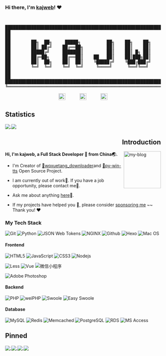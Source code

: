 ### Hi there, I'm [kajweb](https://iwwee.com)! ❤️ 
<br>
<pre align="center">
██████████████████████████████████████████████████████████████████████████████████████████═╗
██                                                                                      ██ ║
██                                                                                      ██ ║
██        ██╗  ██╗     █████╗          ██╗    ██╗    ██╗    ███████╗    ██████╗         ██ ║
██        ██║ ██╔╝    ██╔══██╗         ██║    ██║    ██║    ██╔════╝    ██╔══██╗        ██ ║
██        █████╔╝     ███████║         ██║    ██║ █╗ ██║    █████╗      ██████╔╝        ██ ║
██        ██╔═██╗     ██╔══██║    ██   ██║    ██║███╗██║    ██╔══╝      ██╔══██╗        ██ ║
██        ██║  ██╗    ██║  ██║    ╚█████╔╝    ╚███╔███╔╝    ███████╗    ██████╔╝        ██ ║
██        ╚═╝  ╚═╝    ╚═╝  ╚═╝     ╚════╝      ╚══╝╚══╝     ╚══════╝    ╚═════╝         ██ ║
██                                                                                      ██ ║
██                                                                                      ██ ║
██████████████████████████████████████████████████████████████████████████████████████████ ║
╚══════════════════════════════════════════════════════════════════════════════════════════╝</pre>

<div align="center">
<a href="http://wpa.qq.com/msgrd?v=3&uin=962324338&site=qq&menu=yes"><img alt="kajweb's QQ" width="22px" src="https://cdn.jsdelivr.net/npm/simple-icons@v3/icons/tencentqq.svg" /></a>　　　
<a href="mailto:kajweb.me@gmail.com"> <img alt="kajweb's Gmail" width="22px" src="https://cdn.jsdelivr.net/npm/simple-icons@v3/icons/gmail.svg" /></a>　　　
<a href="https://i.loli.net/2020/09/10/mv9n87rJheL4Cjd.png"><img alt="kajweb's Wechat" width="22px" src="https://cdn.jsdelivr.net/npm/simple-icons@v3/icons/wechat.svg" /></a>　　　
</div>

## Statistics 
<!-- [![kajweb's github stats](https://github-readme-stats.vercel.app/api?username=kajweb&show_icons=true&include_all_commits=true&theme=chartreuse-dark)](#Statistics)
[![Top Langs](https://github-readme-stats.vercel.app/api/top-langs/?username=kajweb&layout=compact&theme=chartreuse-dark)](#Statistics) -->
<a href="#Statistics" title="kajweb's github stats">
  	<img align="center" src="https://github-readme-stats.vercel.app/api?username=kajweb&show_icons=true&include_all_commits=true&theme=chartreuse-dark" />
</a>    
<a href="#Statistics" title="Top Langs">
  	<img align="center" src="https://github-readme-stats.vercel.app/api/top-langs/?username=kajweb&layout=compact&theme=chartreuse-dark" />
</a>

<h2 align="right">Introduction</h2>
<a href="https://iwwee.com" title="link to my Blog"><img align="right" width="120" height="120" alt="my-blog" src="https://avatars2.githubusercontent.com/u/2993320?s=460&u=0f05c58a9b4519183ed48bde006a54430a6b2252&v=4" /></a>

**Hi, I'm kajweb, a Full Stack Developer 💩 from China🌏.** 

- I'm Creator of [🔗wqxuetang_downloader](https://github.com/kajweb/wqxuetang_downloader)and [🔗py-win-tts](https://github.com/kajweb/py-win-tts) Open Source Project.  

- I am currently out of work🌚. If you have a job opportunity, please contact me🌺. 

- Ask me about anything [here](https://github.com/kajweb/kajweb/issues)💬.

- If my projects have helped you 🚀, please consider [sponsoring me](https://i.loli.net/2020/02/06/lcSywCLVKPTsFU4.jpg)  ~~ Thank you! ❤️

### My Tech Stack 
![Git](https://img.shields.io/badge/-Git-F05032?style=flat-square&logo=git&logoColor=ffffff)
![Python](http://img.shields.io/badge/-Python-3C78A9?style=flat-square&logo=python&logoColor=ffffff)
![JSON Web Tokens](http://img.shields.io/badge/-JSON%20Web%20Tokens-E11E27?style=flat-square&logo=JSON-Web-Tokens)
![NGINX](http://img.shields.io/badge/-NGINX-269539?style=flat-square&logo=nginx&logoColor=ffffff)
![Github](http://img.shields.io/badge/-Github-0073AA?style=flat-square&logo=GitHub&logoColor=ffffff)
![Hexo](http://img.shields.io/badge/-Hexo-0073AA?style=flat-square&logo=wordpress&logoColor=ffffff)
![Mac OS](http://img.shields.io/badge/-Mac%20OS-0073AA?style=flat-square&logo=apple&logoColor=ffffff)

#### Frontend
![HTML5](https://img.shields.io/badge/-HTML5-E44D27?style=flat-square&logo=html5&logoColor=ffffff)
![JavaScript](https://img.shields.io/badge/-JavaScript-F7DF1C?style=flat-square&logo=javascript&logoColor=000000&labelColor=F7DF1C&color=FFCE5A)
![CSS3](https://img.shields.io/badge/-CSS3-1572B6?style=flat-square&logo=css3)
![Nodejs](https://img.shields.io/badge/-Nodejs-CF4647?style=flat-square&logo=Node.js&logoColor=ffffff)
<!-- ![Sass](https://img.shields.io/badge/-Sass-CC6699?style=flat-square&logo=sass&logoColor=ffffff) -->
![Less](https://img.shields.io/badge/-Less-1D365D?style=flat-square&logo=CSS-Wizardry)
![Vue](http://img.shields.io/badge/-Vue-7952B3?style=flat-square&logo=Vue.js&logoColor=ffffff)
![微信小程序](http://img.shields.io/badge/-微信小程序-7952B3?style=flat-square&logo=WeChat&logoColor=ffffff)
<!-- ![Gulp](https://img.shields.io/badge/-Gulp-black?style=flat-square&logo=gulp) -->
![Adobe Photoshop](http://img.shields.io/badge/-Abode%20Photoshop-26C9FF?style=flat-square&logo=adobe-photoshop&logoColor=ffffff)

#### Backend
![PHP](http://img.shields.io/badge/-PHP-8892BF?style=flat-square&logo=php&logoColor=ffffff)
![weiPHP](https://img.shields.io/badge/-weiPHP-1D365D?style=flat-square&logo=WeChat&logoColor=ffffff)
![Swoole](https://img.shields.io/badge/-Swoole-23E44D27?style=flat-square&logo=php&logoColor=ffffff)
![Easy Swoole](https://img.shields.io/badge/-Easy%20Swoole-E44D27?style=flat-square&logo=php&logoColor=ffffff)

#### Database
![MySQL](http://img.shields.io/badge/-MySQL-007599?style=flat-square&logo=MySQL&logoColor=ffffff)
![Redis](https://img.shields.io/badge/-Redis-F05032?style=flat-square&logo=Redis&logoColor=ffffff)
![Memcached](https://img.shields.io/badge/-Memcached-1D365D?style=flat-square&logo=Sina-Weibo)
![PostgreSQL](http://img.shields.io/badge/-PostgreSQL-23E44D27?style=flat-square&logo=PostgreSQL&logoColor=ffffff)
![RDS](https://img.shields.io/badge/-RDS-CC6699?style=flat-square&logo=Alipay&logoColor=ffffff)
![MS Access](http://img.shields.io/badge/-MS%20Access-CC2927?style=flat-square&logo=Microsoft-Access&logoColor=ffffff)

## Pinned
<!-- [![wqxuetang_downloader](https://github-readme-stats.kajweb.vercel.app/api/pin/?username=kajweb&repo=wqxuetang_downloader&theme=blue-green)](https://github.com/kajweb/wqxuetang_downloader)
[![douyin_downloader](https://github-readme-stats.kajweb.vercel.app/api/pin/?username=kajweb&repo=douyin_downloader&theme=great-gatsby)](https://github.com/kajweb/douyin_downloader) -->

<!-- [![wqxuetang_downloader](https://github-readme-stats.kajweb.vercel.app/api/pin/?username=kajweb&repo=wqxuetang_downloader&theme=highcontrast)](https://github.com/kajweb/wqxuetang_downloader)
[![douyin_downloader](https://github-readme-stats.kajweb.vercel.app/api/pin/?username=kajweb&repo=douyin_downloader&theme=radical)](https://github.com/kajweb/douyin_downloader) -->
<a href="https://github.com/kajweb/wqxuetang_downloader" title="wqxuetang_downloader">
  <img align="center" src="https://github-readme-stats.kajweb.vercel.app/api/pin/?username=kajweb&repo=wqxuetang_downloader&theme=highcontrast" />
</a>    
<a href="https://github.com/kajweb/douyin_downloader" title="douyin_downloader">
  <img align="center" src="https://github-readme-stats.kajweb.vercel.app/api/pin/?username=kajweb&repo=douyin_downloader&theme=radical" />
</a>



<!-- [![dict](https://github-readme-stats.kajweb.vercel.app/api/pin/?username=kajweb&repo=dict&theme=radical)](https://github.com/kajweb/dict)
[![multicoloured](https://github-readme-stats.kajweb.vercel.app/api/pin/?username=kajweb&repo=multicoloured&theme=highcontrast)](https://github.com/kajweb/multicoloured) -->

<a href="https://github.com/kajweb/dict" title="dict">
  <img align="center" src="https://github-readme-stats.kajweb.vercel.app/api/pin/?username=kajweb&repo=dict&theme=radical" />
</a>    
<a href="https://github.com/kajweb/multicoloured" title="multicoloured">
  <img align="center" src="https://github-readme-stats.kajweb.vercel.app/api/pin/?username=kajweb&repo=multicoloured&theme=highcontrast" />
</a>